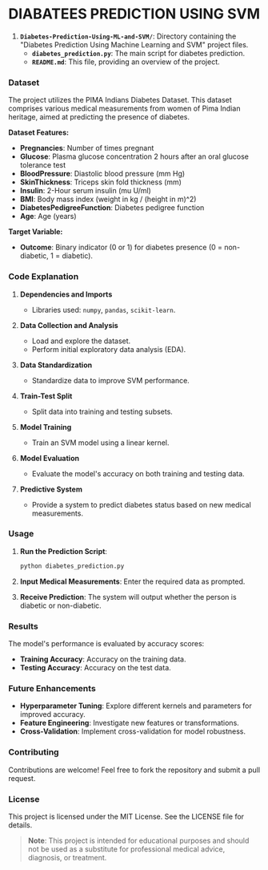 # DIABATEES PREDICTION USING SVM

1. **`Diabetes-Prediction-Using-ML-and-SVM/`**: Directory containing the "Diabetes Prediction Using Machine Learning and SVM" project files.
   - **`diabetes_prediction.py`**: The main script for diabetes prediction.
   - **`README.md`**: This file, providing an overview of the project.

### Dataset
The project utilizes the PIMA Indians Diabetes Dataset. This dataset comprises various medical measurements from women of Pima Indian heritage, aimed at predicting the presence of diabetes.

**Dataset Features:**
- **Pregnancies**: Number of times pregnant
- **Glucose**: Plasma glucose concentration 2 hours after an oral glucose tolerance test
- **BloodPressure**: Diastolic blood pressure (mm Hg)
- **SkinThickness**: Triceps skin fold thickness (mm)
- **Insulin**: 2-Hour serum insulin (mu U/ml)
- **BMI**: Body mass index (weight in kg / (height in m)^2)
- **DiabetesPedigreeFunction**: Diabetes pedigree function
- **Age**: Age (years)

**Target Variable:**
- **Outcome**: Binary indicator (0 or 1) for diabetes presence (0 = non-diabetic, 1 = diabetic).

### Code Explanation

1. **Dependencies and Imports**
   - Libraries used: `numpy`, `pandas`, `scikit-learn`.

2. **Data Collection and Analysis**
   - Load and explore the dataset.
   - Perform initial exploratory data analysis (EDA).

3. **Data Standardization**
   - Standardize data to improve SVM performance.

4. **Train-Test Split**
   - Split data into training and testing subsets.

5. **Model Training**
   - Train an SVM model using a linear kernel.

6. **Model Evaluation**
   - Evaluate the model's accuracy on both training and testing data.

7. **Predictive System**
   - Provide a system to predict diabetes status based on new medical measurements.

### Usage

1. **Run the Prediction Script**:
   ```bash
   python diabetes_prediction.py
   ```

2. **Input Medical Measurements**: Enter the required data as prompted.

3. **Receive Prediction**: The system will output whether the person is diabetic or non-diabetic.

### Results
The model's performance is evaluated by accuracy scores:

- **Training Accuracy**: Accuracy on the training data.
- **Testing Accuracy**: Accuracy on the test data.

### Future Enhancements
- **Hyperparameter Tuning**: Explore different kernels and parameters for improved accuracy.
- **Feature Engineering**: Investigate new features or transformations.
- **Cross-Validation**: Implement cross-validation for model robustness.

### Contributing
Contributions are welcome! Feel free to fork the repository and submit a pull request.

### License
This project is licensed under the MIT License. See the LICENSE file for details.

> **Note**: This project is intended for educational purposes and should not be used as a substitute for professional medical advice, diagnosis, or treatment.
